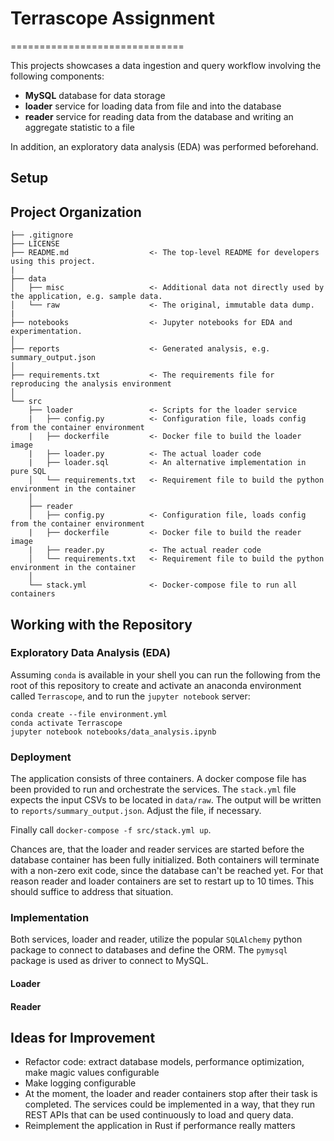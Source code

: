 # Terrascope Assignment
==============================

This projects showcases a data ingestion and query workflow involving the following components:
  * **MySQL** database for data storage
  * **loader** service for loading data from file and into the database
  * **reader** service for reading data from the database and writing an aggregate statistic to a file

In addition, an exploratory data analysis (EDA) was performed beforehand.

## Setup

Project Organization
------------

    ├── .gitignore
    ├── LICENSE
    ├── README.md                  <- The top-level README for developers using this project.
    |
    ├── data
    │   ├── misc                   <- Additional data not directly used by the application, e.g. sample data.
    │   └── raw                    <- The original, immutable data dump.
    |
    ├── notebooks                  <- Jupyter notebooks for EDA and experimentation.
    │
    ├── reports                    <- Generated analysis, e.g. summary_output.json
    │
    ├── requirements.txt           <- The requirements file for reproducing the analysis environment
    │
    └── src
        ├── loader                 <- Scripts for the loader service
        |   ├── config.py          <- Configuration file, loads config from the container environment
        |   ├── dockerfile         <- Docker file to build the loader image
        |   ├── loader.py          <- The actual loader code
        |   ├── loader.sql         <- An alternative implementation in pure SQL
        │   └── requirements.txt   <- Requirement file to build the python environment in the container
        │
        ├── reader
        │   ├── config.py          <- Configuration file, loads config from the container environment
        |   ├── dockerfile         <- Docker file to build the reader image
        |   ├── reader.py          <- The actual reader code
        │   └── requirements.txt   <- Requirement file to build the python environment in the container
        │
        └── stack.yml              <- Docker-compose file to run all containers


## Working with the Repository

### Exploratory Data Analysis (EDA)

Assuming `conda` is available in your shell you can run the following from the root of this repository to create and activate an anaconda environment called `Terrascope`, and to run the `jupyter notebook` server:

```
conda create --file environment.yml
conda activate Terrascope
jupyter notebook notebooks/data_analysis.ipynb
```

### Deployment

The application consists of three containers. A docker compose file has been provided to run and orchestrate the services.
The `stack.yml` file expects the input CSVs to be located in `data/raw`. The output will be written to `reports/summary_output.json`. Adjust the file, if necessary.

Finally call `docker-compose -f src/stack.yml up`.

Chances are, that the loader and reader services are started before the database container has been fully initialized. Both containers will terminate with a non-zero exit code, since the database can't be reached yet. For that reason reader and loader containers are set to restart up to 10 times. This should suffice to address that situation. 

### Implementation

Both services, loader and reader, utilize the popular `SQLAlchemy` python package to connect to databases and define the ORM. The `pymysql` package is used as driver to connect to MySQL.

#### Loader

#### Reader

## Ideas for Improvement

  * Refactor code: extract database models, performance optimization, make magic values configurable
  * Make logging configurable
  * At the moment, the loader and reader containers stop after their task is completed. The services could be implemented in a way, that they run REST APIs that can be used continuously to load and query data.
  * Reimplement the application in Rust if performance really matters